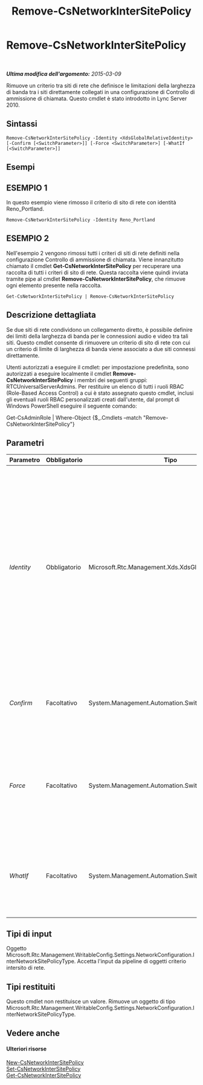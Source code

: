 ﻿---
title: Remove-CsNetworkInterSitePolicy
TOCTitle: Remove-CsNetworkInterSitePolicy
ms:assetid: daf1afc8-cce4-4192-8ba4-05d26817198e
ms:mtpsurl: https://technet.microsoft.com/it-it/library/Gg398963(v=OCS.15)
ms:contentKeyID: 49302174
ms.date: 08/24/2015
mtps_version: v=OCS.15
ms.translationtype: HT
---

# Remove-CsNetworkInterSitePolicy

 

_**Ultima modifica dell'argomento:** 2015-03-09_

Rimuove un criterio tra siti di rete che definisce le limitazioni della larghezza di banda tra i siti direttamente collegati in una configurazione di Controllo di ammissione di chiamata. Questo cmdlet è stato introdotto in Lync Server 2010.

## Sintassi

    Remove-CsNetworkInterSitePolicy -Identity <XdsGlobalRelativeIdentity> [-Confirm [<SwitchParameter>]] [-Force <SwitchParameter>] [-WhatIf [<SwitchParameter>]]

## Esempi

## ESEMPIO 1

In questo esempio viene rimosso il criterio di sito di rete con identità Reno\_Portland.

    Remove-CsNetworkInterSitePolicy -Identity Reno_Portland

## ESEMPIO 2

Nell'esempio 2 vengono rimossi tutti i criteri di siti di rete definiti nella configurazione Controllo di ammissione di chiamata. Viene innanzitutto chiamato il cmdlet **Get-CsNetworkInterSitePolicy** per recuperare una raccolta di tutti i criteri di sito di rete. Questa raccolta viene quindi inviata tramite pipe al cmdlet **Remove-CsNetworkInterSitePolicy**, che rimuove ogni elemento presente nella raccolta.

    Get-CsNetworkInterSitePolicy | Remove-CsNetworkInterSitePolicy

## Descrizione dettagliata

Se due siti di rete condividono un collegamento diretto, è possibile definire dei limiti della larghezza di banda per le connessioni audio e video tra tali siti. Questo cmdlet consente di rimuovere un criterio di sito di rete con cui un criterio di limite di larghezza di banda viene associato a due siti connessi direttamente.

Utenti autorizzati a eseguire il cmdlet: per impostazione predefinita, sono autorizzati a eseguire localmente il cmdlet **Remove-CsNetworkInterSitePolicy** i membri dei seguenti gruppi: RTCUniversalServerAdmins. Per restituire un elenco di tutti i ruoli RBAC (Role-Based Access Control) a cui è stato assegnato questo cmdlet, inclusi gli eventuali ruoli RBAC personalizzati creati dall'utente, dal prompt di Windows PowerShell eseguire il seguente comando:

Get-CsAdminRole | Where-Object {$\_.Cmdlets –match "Remove-CsNetworkInterSitePolicy"}

## Parametri


<table>
<colgroup>
<col style="width: 25%" />
<col style="width: 25%" />
<col style="width: 25%" />
<col style="width: 25%" />
</colgroup>
<thead>
<tr class="header">
<th>Parametro</th>
<th>Obbligatorio</th>
<th>Tipo</th>
<th>Descrizione</th>
</tr>
</thead>
<tbody>
<tr class="odd">
<td><p><em>Identity</em></p></td>
<td><p>Obbligatorio</p></td>
<td><p>Microsoft.Rtc.Management.Xds.XdsGlobalRelativeIdentity</p></td>
<td><p>L'identificatore univoco del criterio di sito di rete che si desidera rimuovere. I criteri di sito vengono creati solo con ambito globale, pertanto questo identificatore non richiede di specificare un ambito. Contiene invece una stringa composta da un nome univoco che identifica il criterio di sito.</p></td>
</tr>
<tr class="even">
<td><p><em>Confirm</em></p></td>
<td><p>Facoltativo</p></td>
<td><p>System.Management.Automation.SwitchParameter</p></td>
<td><p>Viene visualizzata una richiesta di conferma prima di eseguire il comando.</p></td>
</tr>
<tr class="odd">
<td><p><em>Force</em></p></td>
<td><p>Facoltativo</p></td>
<td><p>System.Management.Automation.SwitchParameter</p></td>
<td><p>Elimina qualsiasi richiesta di conferma che, in caso contrario, sarebbe visualizzata prima di effettuare le modifiche.</p></td>
</tr>
<tr class="even">
<td><p><em>WhatIf</em></p></td>
<td><p>Facoltativo</p></td>
<td><p>System.Management.Automation.SwitchParameter</p></td>
<td><p>Descrive ciò che accadrebbe se si eseguisse il comando senza eseguirlo realmente.</p></td>
</tr>
</tbody>
</table>


## Tipi di input

Oggetto Microsoft.Rtc.Management.WritableConfig.Settings.NetworkConfiguration.InterNetworkSitePolicyType. Accetta l'input da pipeline di oggetti criterio intersito di rete.

## Tipi restituiti

Questo cmdlet non restituisce un valore. Rimuove un oggetto di tipo Microsoft.Rtc.Management.WritableConfig.Settings.NetworkConfiguration.InterNetworkSitePolicyType.

## Vedere anche

#### Ulteriori risorse

[New-CsNetworkInterSitePolicy](new-csnetworkintersitepolicy.md)  
[Set-CsNetworkInterSitePolicy](set-csnetworkintersitepolicy.md)  
[Get-CsNetworkInterSitePolicy](get-csnetworkintersitepolicy.md)

